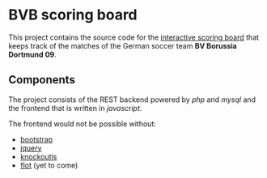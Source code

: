 
# BVB scoring board

This project contains the source code for the [interactive scoring board][board]
that keeps track of the matches of the German soccer team **BV Borussia Dortmund
09**.


## Components

The project consists of the REST backend powered by *php* and *mysql* and the
frontend that is written in *javascript*.

The frontend would not be possible without:

* [bootstrap](http://twitter.github.io/bootstrap/)
* [jquery](http://jquery.com/)
* [knockoutjs](http://knockoutjs.com/)
* [flot](http://code.google.com/p/flot/) (yet to come)


[board]: http://uhlenheuer.net/bvb/

<!-- vim: set et sts=4 sw=4 tw=80: -->
